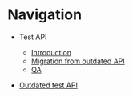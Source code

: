 # Navigation

- Test API
  - [Introduction](./introduction/actual/en/README.md)
  - [Migration from outdated API](./migration/en/README.md)
  - [QA](./migration/en/qa.md)

- [Outdated test API](./legacy/README.md)
